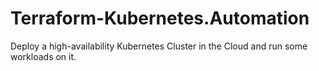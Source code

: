 # Terraform-Kubernetes.Automation
Deploy a high-availability Kubernetes Cluster in the Cloud and run some workloads on it.
